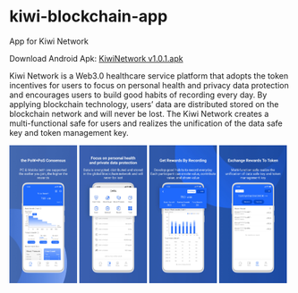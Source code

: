 # kiwi-blockchain-app
App for Kiwi Network

Download Android Apk: [KiwiNetwork v1.0.1.apk](https://github.com/Kiwihealthcare-Network/kiwi-blockchain-app/releases/download/v1.0.1/KiwiNetworkv1.0.1.apk)

Kiwi Network is a Web3.0 healthcare service platform that adopts the token incentives for users to focus on personal health and privacy data protection and encourages users to build good habits of recording every day. By applying blockchain technology, users’ data are distributed stored on the blockchain network and will never be lost. The Kiwi Network creates a multi-functional safe for users and realizes the unification of the data safe key and token management key.

<img src="./img/pic_01.jpg" width="24%"> <img src="./img/pic_02.jpg" width="24%"> <img src="./img/pic_03.jpg" width="24%"> <img src="./img/pic_04.jpg" width="24%">



